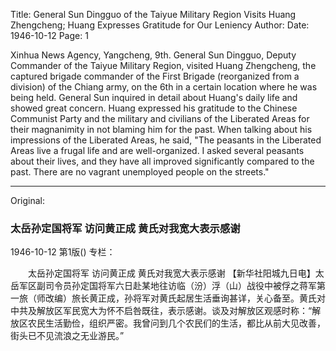 Title: General Sun Dingguo of the Taiyue Military Region Visits Huang Zhengcheng; Huang Expresses Gratitude for Our Leniency
Author:
Date: 1946-10-12
Page: 1

Xinhua News Agency, Yangcheng, 9th. General Sun Dingguo, Deputy Commander of the Taiyue Military Region, visited Huang Zhengcheng, the captured brigade commander of the First Brigade (reorganized from a division) of the Chiang army, on the 6th in a certain location where he was being held. General Sun inquired in detail about Huang's daily life and showed great concern. Huang expressed his gratitude to the Chinese Communist Party and the military and civilians of the Liberated Areas for their magnanimity in not blaming him for the past. When talking about his impressions of the Liberated Areas, he said, "The peasants in the Liberated Areas live a frugal life and are well-organized. I asked several peasants about their lives, and they have all improved significantly compared to the past. There are no vagrant unemployed people on the streets."



<hr /> 

Original: 


### 太岳孙定国将军  访问黄正成  黄氏对我宽大表示感谢

1946-10-12
第1版()
专栏：

　　太岳孙定国将军
    访问黄正成
    黄氏对我宽大表示感谢
    【新华社阳城九日电】太岳军区副司令员孙定国将军六日赴某地往访临（汾）浮（山）战役中被俘之蒋军第一旅（师改编）旅长黄正成，孙将军对黄氏起居生活垂询甚详，关心备至。黄氏对中共及解放区军民宽大为怀不启咎既往，表示感谢。谈及对解放区观感时称：“解放区农民生活勤俭，组织严密。我曾问到几个农民们的生活，都比从前大见改善，街头已不见流浪之无业游民。”
